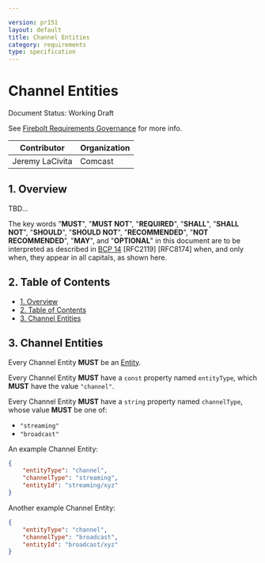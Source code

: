 ```yaml
---

version: pr151
layout: default
title: Channel Entities
category: requirements
type: specification
---
```

# Channel Entities

Document Status: Working Draft

See [Firebolt Requirements Governance](../../../governance) for more info.

| Contributor    | Organization   |
| -------------- | -------------- |
| Jeremy LaCivita       | Comcast |

## 1. Overview
TBD...

The key words "**MUST**", "**MUST NOT**", "**REQUIRED**", "**SHALL**", "**SHALL NOT**", "**SHOULD**", "**SHOULD NOT**", "**RECOMMENDED**", "**NOT RECOMMENDED**", "**MAY**", and "**OPTIONAL**" in this document are to be interpreted as described in [BCP 14](https://www.rfc-editor.org/rfc/rfc2119.txt) [RFC2119] [RFC8174] when, and only when, they appear in all capitals, as shown here.

## 2. Table of Contents
- [1. Overview](#1-overview)
- [2. Table of Contents](#2-table-of-contents)
- [3. Channel Entities](#3-channel-entities)


## 3. Channel Entities
Every Channel Entity **MUST** be an [Entity](../index#3-entities).

Every Channel Entity **MUST** have a `const` property named `entityType`, which **MUST** have the value `"channel"`.

Every Channel Entity **MUST** have a `string` property named `channelType`, whose value **MUST** be one of:

 - `"streaming"`
 - `"broadcast"`

An example Channel Entity:

```json
{
    "entityType": "channel",
    "channelType": "streaming",
    "entityId": "streaming/xyz"
}
```

Another example Channel Entity:

```json
{
    "entityType": "channel",
    "channelType": "broadcast",
    "entityId": "broadcast/xyz"
}
```
